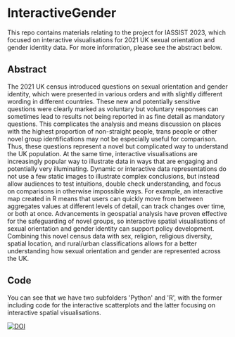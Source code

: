 # InteractiveGender

This repo contains materials relating to the project for IASSIST 2023, which focused on interactive visualisations for 2021 UK sexual orientation and gender identity data. For more information, please see the abstract below.

## Abstract

The 2021 UK census introduced questions on sexual orientation and gender identity, which were presented in various orders and with slightly different wording in different countries. These new and potentially sensitive questions were clearly marked as voluntary but voluntary responses can sometimes lead to results not being reported in as fine detail as mandatory questions. This complicates the analysis and means discussion on places with the highest proportion of non-straight people, trans people or other novel group identifications may not be especially useful for comparison. Thus, these questions represent a novel but complicated way to understand the UK population.  At the same time, interactive visualisations are increasingly popular way to illustrate data in ways that are engaging and potentially very illuminating. Dynamic or interactive data representations do not use a few static images to illustrate complex conclusions, but instead allow audiences to test intuitions, double check understanding, and focus on comparisons in otherwise impossible ways. For example, an interactive map created in R means that users can quickly move from between aggregates values at different levels of detail, can track changes over time, or both at once. Advancements in geospatial analysis have proven effective for the safeguarding of novel groups, so interactive spatial visualisations of sexual orientation and gender identity can support policy development. Combining this novel census data with sex, religion, religious diversity, spatial location, and rural/urban classifications allows for a better understanding how sexual orientation and gender are represented across the UK.  

## Code

You can see that we have two subfolders 'Python' and 'R', with the former including code for the interactive scatterplots and the latter focusing on interactive spatial visualisations. 

[![DOI](https://zenodo.org/badge/590906957.svg)](https://zenodo.org/badge/latestdoi/590906957)
